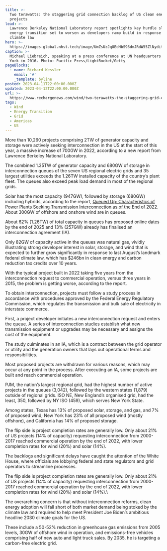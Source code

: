 ```yaml
---
title: >-
  Two terawatts: the staggering grid connection backlog of US clean energy
  projects
lead: >-
  Lawrence Berkeley National Laboratory report spotlights key hurdle slowing US
  energy transition set to worsen as developers ramp build in response to
  climate law
hero: >-
  https://images-global.nhst.tech/image/UmZsUzJqUEdHbS93dmJRdW55ZlNyditXdXNLaHQxNERRM255czk3cEpkYz0=/nhst/binary/940244e0ff46827b92aa10058cbe4c5f
caption: >-
  Michael Liebreich, speaking at a press conference at UN headquarters in New
  York in 2016. Photo: Pacific Press/LightRocket/Getty
pageBlocks:
  - name: Richard Kessler
    email: '#'
    _template: byline
posted: 2023-04-11T22:00:00.000Z
updated: 2023-04-12T22:00:00.000Z
url: >-
  https://www.rechargenews.com/wind/two-terawatts-the-staggering-grid-connection-backlog-of-us-clean-energy-projects/2-1-1433302
tags:
  - Wind
  - Energy Transition
  - Grid
  - Americas
  - US
---
```


More than 10,260 projects comprising 2TW of generator capacity and storage were actively seeking interconnection in the US at the start of this year, a massive increase of 700GW in 2022, according to a new report from Lawrence Berkeley National Laboratory.

The combined 1.35TW of generator capacity and 680GW of storage in interconnection queues of the seven US regional electric grids and 35 largest utilities exceeds the 1.26TW installed capacity of the country’s plant fleet. The queues also exceed peak load demand in most of the regional grids.

Solar has the most capacity (947GW), followed by storage (680GW) including hybrids, according to the report, [Queued Up: Characteristics of Power Plants Seeking Transmission Interconnection as of the End of 2022](https://emp.lbl.gov/sites/default/files/queued_up_2022_04-06-2023.pdf). About 300GW of offshore and onshore wind are in queues.

About 62% (1.26TW) of total capacity in queues has proposed online dates by the end of 2025 and 13% (257GW) already has finalised an interconnection agreement (IA).

Only 82GW of capacity active in the queues was natural gas, vividly illustrating strong developer interest in solar, storage, and wind that is expected to further grow significantly in response to last August’s landmark federal climate law, which has $246bn in clean energy and carbon reduction tax credits over 10 years.

With the typical project built in 2022 taking five years from the interconnection request to commercial operation, versus three years in 2015, the problem is getting worse, according to the report.

To obtain interconnection, projects must follow a study process in accordance with procedures approved by the Federal Energy Regulatory Commission, which regulates the transmission and bulk sale of electricity in interstate commerce.

First, a project developer initiates a new interconnection request and enters the queue. A series of interconnection studies establish what new transmission equipment or upgrades may be necessary and assigns the cost of the equipment.

The study culminates in an IA, which is a contract between the grid operator or utility and the generation owners that lays out operational terms and responsibilities.

Most proposed projects are withdrawn for various reasons, which may occur at any point in the process. After executing an IA, some projects are built and reach commercial operation.

PJM, the nation’s largest regional grid, had the highest number of active projects in the queues (3,042), followed by the western states (1,879) outside of regional grids. ISO NE, New England’s organised grid, had the least, 350, followed by NY ISO (459), which serves New York State.

Among states, Texas has 13% of proposed solar, storage, and gas, and 7% of proposed wind; New York has 23% of all proposed wind (mostly offshore), and California has 14% of proposed storage.

The flip side is project completion rates are generally low. Only about 21% of US projects (14% of capacity) requesting interconnection from 2000-2017 reached commercial operation by the end of 2022, with lower completion rates for wind (20%) and solar (14%).

The backlogs and significant delays have caught the attention of the White House, where officials are lobbying federal and state regulators and grid operators to streamline processes.

The flip side is project completion rates are generally low. Only about 21% of US projects (14% of capacity) requesting interconnection from 2000-2017 reached commercial operation by the end of 2022, with lower completion rates for wind (20%) and solar (14%).\\

The overarching concern is that without interconnection reforms, clean energy adoption will fall short of both market demand being stoked by the climate law and required to help meet President Joe Biden’s ambitious headline 2030 climate goals for the US.

These include a 50-52% reduction in greenhouse gas emissions from 2005 levels, 30GW of offshore wind in operation, and emissions-free vehicles comprising half of new auto and light truck sales. By 2035, he is targeting a carbon-free electric grid.
